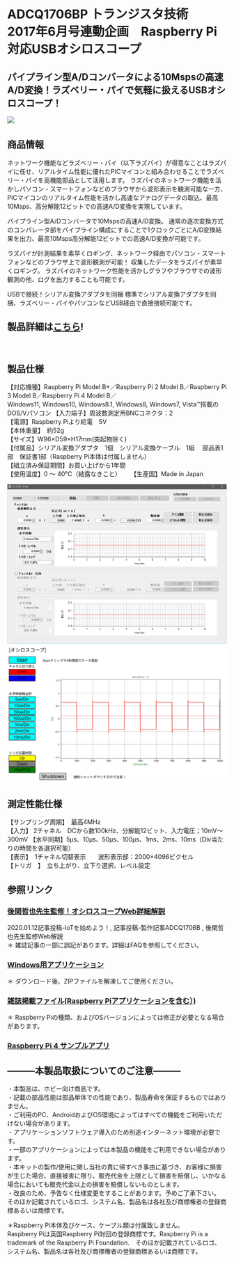 # ADCQ1706BP トランジスタ技術　2017年6月号連動企画　Raspberry Pi対応USBオシロスコープ

##  パイプライン型A/Dコンバータによる10Mspsの高速A/D変換！ラズベリー・パイで気軽に扱えるUSBオシロスコープ！

![](https://bit-trade-one.co.jp/wp/wp-content/uploads/2017/04/bb7abe9d88c6ec399f6fc1b333dd7bdb.png)  


## 商品情報
ネットワーク機能などラズベリー・パイ（以下ラズパイ）が得意なことはラズパイに任せ、リアルタイム性能に優れたPICマイコンと組み合わせることでラズベリー・パイを高機能部品として活用します。
ラズパイのネットワーク機能を活かしパソコン・スマートフォンなどのブラウザから波形表示を観測可能な一方、PICマイコンのリアルタイム性能を活かし高速なアナログデータの取込、最高10Msps、高分解能12ビットでの高速A/D変換を実現しています。

パイプライン型A/Dコンバータで10Mspsの高速A/D変換。
通常の逐次変換方式のコンパレータ部をパイプライン構成にすることで1クロックごとにA/D変換結果を出力、最高10Msps高分解能12ビットでの高速A/D変換が可能です。

ラズパイが計測結果を素早くロギング、ネットワーク経由でパソコン・スマートフォンなどのブラウザ上で波形観測が可能！
収集したデータをラズパイが素早くロギング。
ラズパイのネットワーク性能を活かしグラフやブラウザでの波形観測の他、ログを出力することも可能です。

USBで接続！シリアル変換アダプタを同梱
標準でシリアル変換アダプタを同梱、ラズベリー・パイやパソコンなどUSB経由で直接接続可能です。 

## 製品詳細は[こちら](https://bit-trade-one.co.jp/product/module/adcq1706bp/)!

　
## 製品仕様
【対応機種】Raspberry Pi Model B+／Raspberry Pi 2 Model B／Raspberry Pi 3 Model B／Raspberry Pi 4 Model B／  
Windows11, Windows10, Windows8.1, Windows8, Windows7, Vista™搭載のDOS/Vパソコン
【入力端子】周波数測定用BNCコネクタ：2  
【電源】Raspberry Piより給電　5V  
【本体重量】　約52g  
【サイズ】W96×D59×H17mm(突起物除く)  
【付属品】シリアル変換アダプタ　1個　シリアル変換ケーブル　1組　 部品表1部　保証書1部（Raspberry Pi本体は付属しません）  
【組立済み保証期間】お買い上げから1年間  
【使用温度】0 〜 40℃（結露なきこと） 　
【生産国】Made in Japan  

![Windows](img/2025-09-09-14-08-20.png)
![Raspberry Pi](img/2025-09-09-13-54-05.png)

## 測定性能仕様
【サンプリング周期】　最高4MHz  
【入力】 2チャネル　DCから数100kHz、分解能12ビット、入力電圧；10mV〜300mV
【水平同期】5μs、10μs、50μs、100μs、1ms、2ms、10ms（Div当たりの時間を各選択可能）  
【表示】　1チャネル切替表示　　波形表示部：2000×4096ピクセル  
【トリガ　】　立ち上がり、立下り選択、レベル設定  

## 参照リンク

### [後閑哲也先生監修！オシロスコープWeb詳細解説](https://bit-trade-one.co.jp/blog/oscillo-1/)  
2020.01.12記事投稿-IoTを始めよう！, 記事投稿-製作記事ADCQ1706B , 後閑哲也先生監修Web解説  
＊ 雑誌記事の一部に誤記があります。詳細はFAQを参照してください。  

### [Windows用アプリケーション](https://bit-trade-one.co.jp/wp/wp-content/uploads/2017/08/Oscilloscope.zip)  
＊ ダウンロード後、ZIPファイルを解凍してご使用ください。

### [雑誌掲載ファイル(Raspberry Piアプリケーションを含む）)](https://toragi.cqpub.co.jp/Portals/0/download/2017/TR1706P2.zip)
＊ Raspberry Piの種類、およびOSバージョンによっては修正が必要となる場合があります。

### [Raspberry Pi 4 サンプルアプリ](https://github.com/bit-trade-one/ADCQ1706BP_OscilloScope/tree/master/RapberryPi4/Oscilloscope)



## ―――本製品取扱についてのご注意―――
・本製品は、ホビー向け商品です。  
・記載の部品性能は部品単体での性能であり、製品寿命を保証するものではありません。  
・ご利用のPC、AndroidおよびOS環境によってはすべての機能をご利用いただけない場合があります。  
・アプリケーションソフトウェア導入のため別途インターネット環境が必要です。  
・一部のアプリケーションによっては本製品の機能をご利用できない場合があります。  
・本キットの製作/使用に関し当社の責に帰すべき事由に基づき、お客様に損害が生じた場合、直接被害に限り、販売代金を上限として損害を賠償し、いかなる場合においても販売代金以上の損害を賠償しないものとします。  
・改良のため、予告なく仕様変更をすることがあります。予めご了承下さい。  
そのほか記載されているロゴ、システム名、製品名は各社及び商標権者の登録商標あるいは商標です。  

＊Raspberry Pi本体及びケース、ケーブル類は付属致しません。  
Raspberry Piは英国Raspberry Pi財団の登録商標です。Raspberry Pi is a trademark of the Raspberry Pi Foundation.　そのほか記載されているロゴ、システム名、製品名は各社及び商標権者の登録商標あるいは商標です。  

